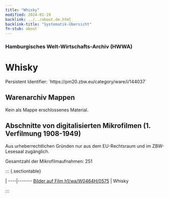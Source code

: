 ```yaml
---
title: "Whisky"
modified: 2024-01-19
backlink: ../../about.de.html
backlink-title: "Systematik-Übersicht"
fn-stub: about
---
```


### Hamburgisches Welt-Wirtschafts-Archiv (HWWA)

# Whisky

<div class="hint">Persistent Identifier: `https://pm20.zbw.eu/category/ware/i/144037`</div>







## Warenarchiv Mappen





Kein als Mappe erschlossenes Material.



<a id="filmsections" />

## Abschnitte von digitalisierten Mikrofilmen (1. Verfilmung 1908-1949)

<p>Aus urheberrechtlichen Gründen nur aus dem EU-Rechtsraum und im ZBW-Lesesaal zugänglich.</p>


<p>Gesamtzahl der Mikrofilmaufnahmen: 251</p>





::: {.sectiontable}

 | 
----|-------
<a class="btn" href="https://pm20.zbw.eu/film/h1/wa/W0464H/0575" rel="nofollow">Bilder auf Film h1/wa/W0464H/0575</a> | Whisky


:::
















